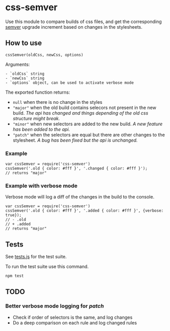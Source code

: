 # css-semver

Use this module to compare builds of css files, and get the corresponding [semver](http://semver.org/) upgrade increment based on changes in the stylesheets.



## How to use


`cssSemver(oldCss, newCss, options)`

Arguments:

	- `oldCss` string 
	- `newCss` string 
	- `options` object, can be used to activate verbose mode


The exported function returns:

- `null` when there is no change in the styles
- `"major"` when the old build contains selecors not present in the new build. _The api has changed and things depending of the old css structure might break._
- `"minor"` when new selectors are added to the new build. _A new feature has been added to the api._  
- `"patch"` when the selectors are equal but there are other changes to the stylesheet. _A bug has been fixed but the api is unchanged._


### Example

	var cssSemver = require('css-semver')
	cssSemver('.old { color: #fff }', '.changed { color: #fff }');
	// returns "major"

### Example with verbose mode

Verbose mode will log a diff of the changes in the build to the console. 

	var cssSemver = require('css-semver')
	cssSemver('.old { color: #fff }', '.added { color: #fff }', {verbose: true});
	// - .old
	// + .added
	// returns "major"

## Tests

See [tests.js](https://github.com/svnv/css-semver/master/tests.js) for the test suite.

To run the test suite use this command.

	npm test


## TODO

### Better verbose mode logging for _patch_ 

- Check if order of selectors is the same, and log changes
- Do a deep comparison on each rule and log changed rules